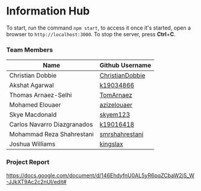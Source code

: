 # Information Hub

To start, run the command `npm start`,
to access it once it's started, open a browser to `http://localhost:3000`. To stop the server, press **Ctrl**+**C**.

### Team Members
|Name|Github Username|
|---|---|
|Christian Dobbie|[ChristianDobbie](https://github.com/ChristianDobbie)|
|Akshat Agarwal|[k19034866](https://github.com/k19034866)|
|Thomas Arnaez-Selhi|[TomArnaez](https://github.com/TomArnaez)|
|Mohamed Elouaer|[azizelouaer](https://github.com/azizelouaer)|
|Skye Macdonald|[skyem123](https://github.com/skyem123)|
|Carlos Navarro Diazgranados|[k19016418](https://github.com/k19016418)|
|Mohammad Reza Shahrestani|[smrshahrestani](https://github.com/smrshahrestani)|
|Joshua Williams|[kingslax](https://github.com/kingslax)|


### Project Report
https://docs.google.com/document/d/146EhdyfnU0AL5yR6pqZCbaW2jS_W-JJkXT9Ac2c2nUI/edit#
